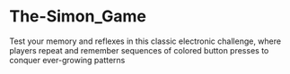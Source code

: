 # The-Simon_Game
Test your memory and reflexes in this classic electronic challenge, where players repeat and remember sequences of colored button presses to conquer ever-growing patterns
